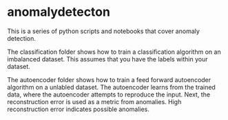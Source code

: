 # anomalydetecton

This is a series of python scripts and notebooks that cover anomaly detection.  

The classification folder shows how to train a classification algorithm on an imbalanced dataset.  This assumes that you have the labels within your dataset.  

The autoencoder folder shows how to train a feed forward autoencoder algorithm on a unlabled dataset.  The autoencoder learns from the trained data, where the autoencoder attempts to reproduce the input.  Next, the reconstruction error is used as a metric from anomalies.  High reconstruction error indicates possible anomalies.  
